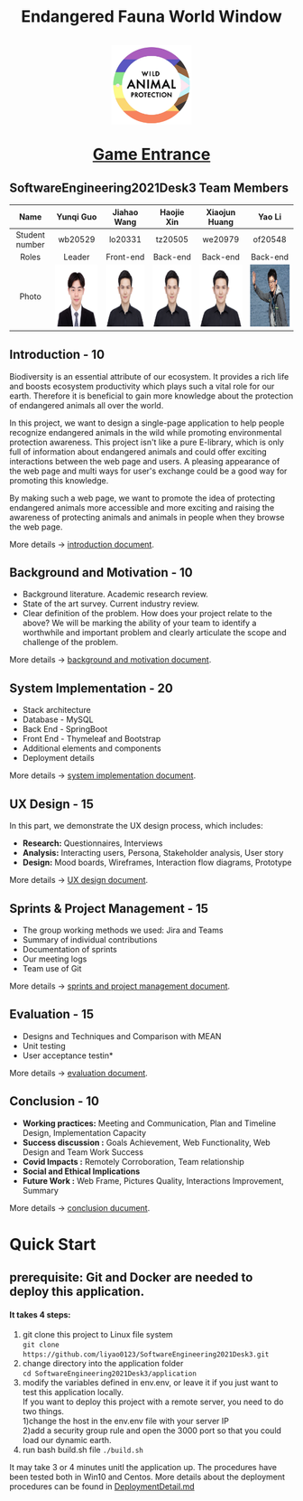 <h1 align="center">
Endangered Fauna World Window
<br>
<br>
<img src="https://github.com/liyao0123/SoftwareEngineering2021Desk3/blob/main/Documentation/pics/logo.jpg" width = "28%" />
<br>

[Game Entrance](https://github.com/liyao0123/SoftwareEngineering2021Desk3/tree/development)
</h1>

## SoftwareEngineering2021Desk3 Team Members

Name          |Yunqi Guo            |Jiahao Wang           | Haojie Xin           |Xiaojun Huang         |Yao Li
:------------:|:-------------------:|:--------------------:|:--------------------:|:--------------------:|:-----------------------:
Student number|wb20529              |lo20331               |tz20505               |we20979               |of20548   
Roles         |Leader               |Front-end             |Back-end              |Back-end              |Back-end    
Photo         |<img src="Documentation/pics/Yunqi_Guo.jpg" width="130" height="110">|<img src="Documentation/pics/Haojie_Xin.jpeg" width="130" height="110">|<img src="Documentation/pics/Haojie_Xin.jpeg" width="130" height="110">|<img src="Documentation/pics/Haojie_Xin.jpeg" width="130" height="110">|<img src="Documentation/pics/YaoLi.jpg" width="130" height="110">


## Introduction - 10
Biodiversity is an essential attribute of our ecosystem. It provides a rich life and boosts ecosystem productivity which plays such a vital role for our earth. Therefore it is beneficial to gain more knowledge about the protection of endangered animals all over the world.

In this project, we want to design a single-page application to help people recognize endangered animals in the wild while promoting environmental protection awareness. This project isn't like a pure E-library, which is only full of information about endangered animals and could offer exciting interactions between the web page and users. A pleasing appearance of the web page and multi ways for user's exchange could be a good way for promoting this knowledge.

By making such a web page, we want to promote the idea of protecting endangered animals more accessible and more exciting and raising the awareness of protecting animals and animals in people when they browse the web page.

More details -> [introduction document](Documentation/Introduction.md).


## Background and Motivation - 10
- Background literature. Academic research review.
- State of the art survey. Current industry review.
- Clear definition of the problem. How does your project relate to the above? We will be marking the ability of your team to identify a worthwhile and important problem and clearly articulate the scope and challenge of the problem.

More details -> [background and motivation document](Documentation/BackgroundandMotivation.md).


## System Implementation - 20
- Stack architecture
- Database - MySQL
- Back End - SpringBoot
- Front End - Thymeleaf and Bootstrap
- Additional elements and components
- Deployment details

More details -> [system implementation document](Documentation/SystemImplementation.md).


## UX Design - 15
In this part, we demonstrate the UX design process, which includes:
- **Research:** Questionnaires, Interviews
- **Analysis:** Interacting users, Persona, Stakeholder analysis, User story
- **Design:** Mood boards, Wireframes, Interaction flow diagrams, Prototype

More details ->  [UX design document](Documentation/UXDesign.md).

## Sprints & Project Management - 15

- The group working methods we used: Jira and Teams
- Summary of individual contributions
- Documentation of sprints
- Our meeting logs
- Team use of Git

More details -> [sprints and project management document](Documentation/Sprints&ProjectManagement.md).


## Evaluation - 15
- Designs and Techniques and Comparison with MEAN
- Unit testing
- User acceptance testin*

More details -> [evaluation document](Documentation/Evaluation.md).

## Conclusion - 10
- **Working practices:** Meeting and Communication, Plan and Timeline Design, Implementation Capacity
- **Success discussion :** Goals Achievement, Web Functionality, Web Design and Team Work Success
- **Covid Impacts :** Remotely Corroboration, Team relationship
- **Social and Ethical Implications**
- **Future Work :** Web Frame, Pictures Quality, Interactions Improvement, Summary

More details -> [conclusion ducument](Documentation/Conclusion.md).


# Quick Start

## prerequisite: Git and Docker are needed to deploy this application.

#### It takes 4 steps:
1. git clone this project to Linux file system   
  `git clone https://github.com/liyao0123/SoftwareEngineering2021Desk3.git`
2. change directory into the application folder   
  `cd SoftwareEngineering2021Desk3/application`
3. modify the variables defined in env.env, or leave it if you just want to test this application locally.   
   If you want to deploy this project with a remote server, you need to do two things.   
   1)change the host in the env.env file with your server IP   
   2)add a security group rule and open the 3000 port so that you could load our dynamic earth. 
4. run bash build.sh file 
  `./build.sh`

It may take 3 or 4 minutes unitl the application up.
The procedures have been tested both in Win10 and Centos.
More details about the deployment procedures can be found in [DeploymentDetail.md](/application/DeploymentDetail.md)
